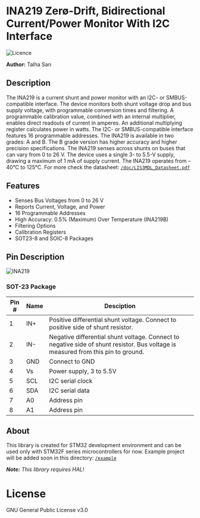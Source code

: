 # INA219 Zerø-Drift, Bidirectional Current/Power Monitor With I2C Interface
![Licence](https://img.shields.io/badge/License-GPL--3.0-orange)

**Author:** Talha Sarı
## Description
The INA219 is a current shunt and power monitor with an I2C- or SMBUS-compatible interface. The device monitors both shunt voltage drop and bus supply voltage, with programmable conversion times and filtering. A programmable calibration value, combined with an internal multiplier, enables direct readouts of current in amperes. An additional multiplying register calculates power in watts. The I2C- or SMBUS-compatible interface features 16 programmable addresses.
The INA219 is available in two grades: A and B. The B grade version has higher accuracy and higher precision specifications.
The INA219 senses across shunts on buses that can vary from 0 to 26 V. The device uses a single 3- to 5.5-V supply, drawing a maximum of 1 mA of supply current. The INA219 operates from –40°C to 125°C. For more check the datasheet: [`/doc/LIS3MDL_Datasheet.pdf`](./doc/LIS3MDL_Datasheet.pdf)
## Features
- Senses Bus Voltages from 0 to 26 V
- Reports Current, Voltage, and Power
- 16 Programmable Addresses
- High Accuracy: 0.5% (Maximum) Over Temperature (INA219B)
- Filtering Options
- Calibration Registers
- SOT23-8 and SOIC-8 Packages

## Pin Description
![INA219](https://www.mouser.com/images/marketingid/2010/img/108575147.png?v=102720.0423)
### SOT-23 Package
|Pin #|Name|Desciption|
|--|--|--|
|1|IN+|Positive differential shunt voltage. Connect to positive side of shunt resistor.|
|2|IN-|Negative differential shunt voltage. Connect to negative side of shunt resistor. Bus voltage is measured from this pin to ground.|
|3|GND|Connect to GND|
|4|Vs|Power supply, 3 to 5.5V|
|5|SCL|I2C serial clock|
|6|SDA|I2C serial data|
|7|A0|Address pin|
|8|A1|Address pin|

## About
This library is created for STM32 development environment and can be used only with STM32F series microcontrollers for now. Example project will be added soon in this directory: [`/example`](./example)

***Note:**  This library requires HAL!*

# License
GNU General Public License v3.0
